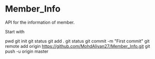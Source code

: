 # Member_Info
API for the information of member.

Start with 

pwd
git init
git status
git add .
git status
git commit -m "First commit"
git remote add origin https://github.com/MohdAliyan27/Member_Info.git
git push -u origin master

